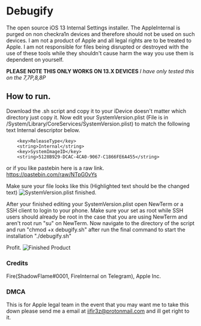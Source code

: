 # Debugify
The open source iOS 13 Internal Settings installer. The AppleInternal is purged on non checkra1n devices and therefore should not be used on such devices. I am not a product of Apple and all legal rights are to be treated to Apple. I am not responsible for files being disrupted or destroyed with the use of these tools while they shouldn't cause harm the way you use them is dependent on yourself.

**PLEASE NOTE THIS ONLY WORKS ON 13.X DEVICES**
*I have only tested this on the 7,7P,8,8P*

## How to run.
Download the .sh script and copy it to your iDevice doesn't matter which directory just copy it. Now edit your SystemVersion.plist (File is in /System/Library/CoreServices/SystemVersion.plist) to match the following text Internal descriptor below.

```
	<key>ReleaseType</key>
	<string>Internal</string>
	<key>SystemImageID</key>
	<string>5128B929-DCAC-4CA0-9067-C1866FE6A455</string>
```

or if you like pastebin here is a raw link.
https://pastebin.com/raw/NTpG0vYs

Make sure your file looks like this (Highlighted text should be the changed text)
![SystemVersion.plist finished.](https://i.imgur.com/BTE7d9X.png)

After your finished editing your SystemVersion.plist open NewTerm or a SSH client to login to your phone. Make sure your set as root while SSH users should already be root in the case that you are using NewTerm and aren't root run "su" on NewTerm. Now navigate to the directory of the script and run "chmod +x debugify.sh" after run the final command to start the installation "./debugify.sh"

Profit.
![Finished Product](https://i.imgur.com/CwAs5j9.jpg)

### Credits
Fire(ShadowFlame#0001, FireInternal on Telegram), Apple Inc.

### DMCA
This is for Apple legal team in the event that you may want me to take this down please send me a email at iifir3z@protonmail.com and ill get right to it.

